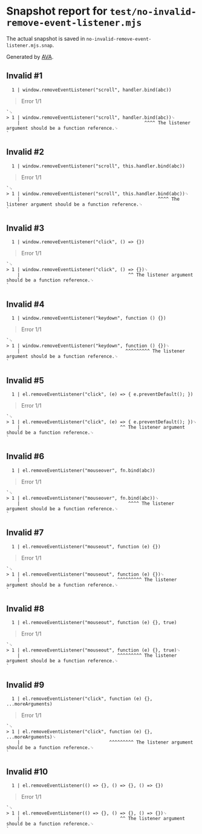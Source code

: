 # Snapshot report for `test/no-invalid-remove-event-listener.mjs`

The actual snapshot is saved in `no-invalid-remove-event-listener.mjs.snap`.

Generated by [AVA](https://avajs.dev).

## Invalid #1
      1 | window.removeEventListener("scroll", handler.bind(abc))

> Error 1/1

    `␊
    > 1 | window.removeEventListener("scroll", handler.bind(abc))␊
        |                                              ^^^^ The listener argument should be a function reference.␊
    `

## Invalid #2
      1 | window.removeEventListener("scroll", this.handler.bind(abc))

> Error 1/1

    `␊
    > 1 | window.removeEventListener("scroll", this.handler.bind(abc))␊
        |                                                   ^^^^ The listener argument should be a function reference.␊
    `

## Invalid #3
      1 | window.removeEventListener("click", () => {})

> Error 1/1

    `␊
    > 1 | window.removeEventListener("click", () => {})␊
        |                                        ^^ The listener argument should be a function reference.␊
    `

## Invalid #4
      1 | window.removeEventListener("keydown", function () {})

> Error 1/1

    `␊
    > 1 | window.removeEventListener("keydown", function () {})␊
        |                                       ^^^^^^^^^ The listener argument should be a function reference.␊
    `

## Invalid #5
      1 | el.removeEventListener("click", (e) => { e.preventDefault(); })

> Error 1/1

    `␊
    > 1 | el.removeEventListener("click", (e) => { e.preventDefault(); })␊
        |                                     ^^ The listener argument should be a function reference.␊
    `

## Invalid #6
      1 | el.removeEventListener("mouseover", fn.bind(abc))

> Error 1/1

    `␊
    > 1 | el.removeEventListener("mouseover", fn.bind(abc))␊
        |                                        ^^^^ The listener argument should be a function reference.␊
    `

## Invalid #7
      1 | el.removeEventListener("mouseout", function (e) {})

> Error 1/1

    `␊
    > 1 | el.removeEventListener("mouseout", function (e) {})␊
        |                                    ^^^^^^^^^ The listener argument should be a function reference.␊
    `

## Invalid #8
      1 | el.removeEventListener("mouseout", function (e) {}, true)

> Error 1/1

    `␊
    > 1 | el.removeEventListener("mouseout", function (e) {}, true)␊
        |                                    ^^^^^^^^^ The listener argument should be a function reference.␊
    `

## Invalid #9
      1 | el.removeEventListener("click", function (e) {}, ...moreArguments)

> Error 1/1

    `␊
    > 1 | el.removeEventListener("click", function (e) {}, ...moreArguments)␊
        |                                 ^^^^^^^^^ The listener argument should be a function reference.␊
    `

## Invalid #10
      1 | el.removeEventListener(() => {}, () => {}, () => {})

> Error 1/1

    `␊
    > 1 | el.removeEventListener(() => {}, () => {}, () => {})␊
        |                                     ^^ The listener argument should be a function reference.␊
    `
